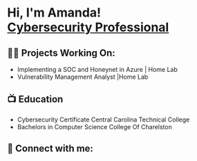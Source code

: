 <h1>Hi, I'm Amanda! <br/><a href="https://github.com/manda-pix">Cybersecurity Professional</a> 

<h2>👨‍💻 Projects Working On:</h2>

- Implementing a SOC and Honeynet in Azure | Home Lab
- Vulnerability Management Analyst |Home Lab

<h2>📺 Education</h2>

- Cybersecurity Certificate      Central Carolina Technical College
- Bachelors in Computer Science  College Of Charelston



<h2> 🤳 Connect with me:</h2>

[linkedin]: https://linkedin.com/in/amanda-guinyard

<!--


Here are some ideas to get you started:

- 🌱 I’m currently learning ...
-->
